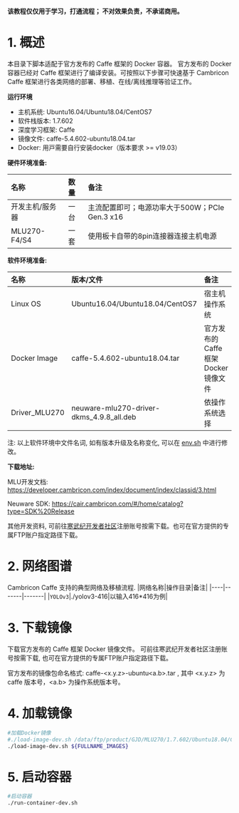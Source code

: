 
**该教程仅仅用于学习，打通流程； 不对效果负责，不承诺商用。**

# 1. 概述
本目录下脚本适配于官方发布的 Caffe 框架的 Docker 容器。 官方发布的 Docker 容器已经对 Caffe 框架进行了编译安装。可按照以下步骤可快速基于 Cambricon Caffe 框架进行各类网络的部署、移植、在线/离线推理等验证工作。

**运行环境**

- 主机系统: Ubuntu16.04/Ubuntu18.04/CentOS7
- 软件栈版本: 1.7.602
- 深度学习框架: Caffe
- 镜像文件: caffe-5.4.602-ubuntu18.04.tar
- Docker: ⽤⼾需要⾃⾏安装docker（版本要求 >= v19.03）

**硬件环境准备:**

| 名称           | 数量      | 备注                  |
| :------------ | :--------- | :------------------ |
| 开发主机/服务器  | 一台       |主流配置即可；电源功率大于500W；PCIe Gen.3 x16 |
| MLU270-F4/S4   | 一套       |使用板卡自带的8pin连接器连接主机电源|

**软件环境准备:**

| 名称                   | 版本/文件                                              | 备注                                 |
| :-------------------- | :-------------------------------                      | :---------------------------------- |
| Linux OS              | Ubuntu16.04/Ubuntu18.04/CentOS7                       | 宿主机操作系统                         |
| Docker Image          | caffe-5.4.602-ubuntu18.04.tar                         | 官方发布的 Caffe 框架 Docker 镜像文件   |
| Driver_MLU270         | neuware-mlu270-driver-dkms_4.9.8_all.deb              | 依操作系统选择                         |

注: 以上软件环境中文件名词, 如有版本升级及名称变化, 可以在 [env.sh](./env.sh) 中进行修改。

**下载地址:**

MLU开发文档: https://developer.cambricon.com/index/document/index/classid/3.html

Neuware SDK: https://cair.cambricon.com/#/home/catalog?type=SDK%20Release

其他开发资料, 可前往[寒武纪开发者社区](https://developer.cambricon.com)注册账号按需下载。也可在官方提供的专属FTP账户指定路径下载。

# 2. 网络图谱
Cambricon Caffe 支持的典型网络及移植流程.
|网络名称|操作目录|备注|
|----|-------|-------|
|`YOLOv3`|./yolov3-416|以输入416*416为例|

# 3. 下载镜像

下载官方发布的 Caffe 框架 Docker 镜像文件。 可前往寒武纪开发者社区注册账号按需下载, 也可在官方提供的专属FTP账户指定路径下载。

官方发布的镜像包命名格式: caffe-<x.y.z>-ubuntu<a.b>.tar , 其中 <x.y.z> 为 caffe 版本号，<a.b> 为操作系统版本号。

# 4. 加载镜像
```bash
#加载Docker镜像
#./load-image-dev.sh /data/ftp/product/GJD/MLU270/1.7.602/Ubuntu18.04/Caffe/docker/caffe-5.4.602-ubuntu18.04.tar
./load-image-dev.sh ${FULLNAME_IMAGES}
```

# 5. 启动容器
```bash
#启动容器
./run-container-dev.sh
```
